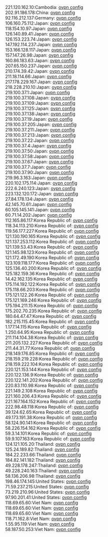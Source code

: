 221.120.162.10:Cambodia: [ovpn config](vpn/221_120_162_10.ovpn)  
202.91.186.178:China: [ovpn config](vpn/202_91_186_178.ovpn)  
92.116.212.137:Germany: [ovpn config](vpn/92_116_212_137.ovpn)  
106.160.75.112:Japan: [ovpn config](vpn/106_160_75_112.ovpn)  
118.154.10.97:Japan: [ovpn config](vpn/118_154_10_97.ovpn)  
126.140.89.41:Japan: [ovpn config](vpn/126_140_89_41.ovpn)  
126.153.223.74:Japan: [ovpn config](vpn/126_153_223_74.ovpn)  
147.192.114.237:Japan: [ovpn config](vpn/147_192_114_237.ovpn)  
153.166.128.117:Japan: [ovpn config](vpn/153_166_128_117.ovpn)  
157.147.26.98:Japan: [ovpn config](vpn/157_147_26_98.ovpn)  
160.86.183.63:Japan: [ovpn config](vpn/160_86_183_63.ovpn)  
207.65.150.237:Japan: [ovpn config](vpn/207_65_150_237.ovpn)  
210.174.39.42:Japan: [ovpn config](vpn/210_174_39_42.ovpn)  
211.18.114.66:Japan: [ovpn config](vpn/211_18_114_66.ovpn)  
217.178.229.167:Japan: [ovpn config](vpn/217_178_229_167.ovpn)  
218.228.210.10:Japan: [ovpn config](vpn/218_228_210_10.ovpn)  
219.100.37.1:Japan: [ovpn config](vpn/219_100_37_1.ovpn)  
219.100.37.108:Japan: [ovpn config](vpn/219_100_37_108.ovpn)  
219.100.37.109:Japan: [ovpn config](vpn/219_100_37_109.ovpn)  
219.100.37.125:Japan: [ovpn config](vpn/219_100_37_125.ovpn)  
219.100.37.138:Japan: [ovpn config](vpn/219_100_37_138.ovpn)  
219.100.37.19:Japan: [ovpn config](vpn/219_100_37_19.ovpn)  
219.100.37.205:Japan: [ovpn config](vpn/219_100_37_205.ovpn)  
219.100.37.211:Japan: [ovpn config](vpn/219_100_37_211.ovpn)  
219.100.37.213:Japan: [ovpn config](vpn/219_100_37_213.ovpn)  
219.100.37.22:Japan: [ovpn config](vpn/219_100_37_22.ovpn)  
219.100.37.4:Japan: [ovpn config](vpn/219_100_37_4.ovpn)  
219.100.37.50:Japan: [ovpn config](vpn/219_100_37_50.ovpn)  
219.100.37.58:Japan: [ovpn config](vpn/219_100_37_58.ovpn)  
219.100.37.67:Japan: [ovpn config](vpn/219_100_37_67.ovpn)  
219.100.37.7:Japan: [ovpn config](vpn/219_100_37_7.ovpn)  
219.100.37.90:Japan: [ovpn config](vpn/219_100_37_90.ovpn)  
219.96.3.163:Japan: [ovpn config](vpn/219_96_3_163.ovpn)  
220.102.175.114:Japan: [ovpn config](vpn/220_102_175_114.ovpn)  
222.6.240.123:Japan: [ovpn config](vpn/222_6_240_123.ovpn)  
223.132.120.172:Japan: [ovpn config](vpn/223_132_120_172.ovpn)  
27.84.178.134:Japan: [ovpn config](vpn/27_84_178_134.ovpn)  
42.145.70.61:Japan: [ovpn config](vpn/42_145_70_61.ovpn)  
60.105.145.141:Japan: [ovpn config](vpn/60_105_145_141.ovpn)  
60.71.14.202:Japan: [ovpn config](vpn/60_71_14_202.ovpn)  
112.165.86.117:Korea Republic of: [ovpn config](vpn/112_165_86_117.ovpn)  
118.34.113.210:Korea Republic of: [ovpn config](vpn/118_34_113_210.ovpn)  
119.56.177.227:Korea Republic of: [ovpn config](vpn/119_56_177_227.ovpn)  
121.130.190.165:Korea Republic of: [ovpn config](vpn/121_130_190_165.ovpn)  
121.137.253.112:Korea Republic of: [ovpn config](vpn/121_137_253_112.ovpn)  
121.139.53.43:Korea Republic of: [ovpn config](vpn/121_139_53_43.ovpn)  
121.145.98.123:Korea Republic of: [ovpn config](vpn/121_145_98_123.ovpn)  
121.172.49.190:Korea Republic of: [ovpn config](vpn/121_172_49_190.ovpn)  
123.109.118.177:Korea Republic of: [ovpn config](vpn/123_109_118_177.ovpn)  
125.136.40.200:Korea Republic of: [ovpn config](vpn/125_136_40_200.ovpn)  
125.182.159.36:Korea Republic of: [ovpn config](vpn/125_182_159_36.ovpn)  
14.42.162.135:Korea Republic of: [ovpn config](vpn/14_42_162_135.ovpn)  
175.114.192.122:Korea Republic of: [ovpn config](vpn/175_114_192_122.ovpn)  
175.118.66.203:Korea Republic of: [ovpn config](vpn/175_118_66_203.ovpn)  
175.121.122.26:Korea Republic of: [ovpn config](vpn/175_121_122_26.ovpn)  
175.121.169.246:Korea Republic of: [ovpn config](vpn/175_121_169_246.ovpn)  
175.194.211.15:Korea Republic of: [ovpn config](vpn/175_194_211_15.ovpn)  
175.202.70.235:Korea Republic of: [ovpn config](vpn/175_202_70_235.ovpn)  
180.64.47.47:Korea Republic of: [ovpn config](vpn/180_64_47_47.ovpn)  
182.215.115.45:Korea Republic of: [ovpn config](vpn/182_215_115_45.ovpn)  
1.177.14.115:Korea Republic of: [ovpn config](vpn/1_177_14_115.ovpn)  
1.250.64.95:Korea Republic of: [ovpn config](vpn/1_250_64_95.ovpn)  
211.114.104.38:Korea Republic of: [ovpn config](vpn/211_114_104_38.ovpn)  
211.205.132.227:Korea Republic of: [ovpn config](vpn/211_205_132_227.ovpn)  
211.44.31.77:Korea Republic of: [ovpn config](vpn/211_44_31_77.ovpn)  
218.149.176.85:Korea Republic of: [ovpn config](vpn/218_149_176_85.ovpn)  
218.159.219.228:Korea Republic of: [ovpn config](vpn/218_159_219_228.ovpn)  
218.159.222.104:Korea Republic of: [ovpn config](vpn/218_159_222_104.ovpn)  
220.121.153.144:Korea Republic of: [ovpn config](vpn/220_121_153_144.ovpn)  
220.122.136.9:Korea Republic of: [ovpn config](vpn/220_122_136_9.ovpn)  
220.122.141.202:Korea Republic of: [ovpn config](vpn/220_122_141_202.ovpn)  
220.83.110.98:Korea Republic of: [ovpn config](vpn/220_83_110_98.ovpn)  
221.149.2.108:Korea Republic of: [ovpn config](vpn/221_149_2_108.ovpn)  
221.160.206.43:Korea Republic of: [ovpn config](vpn/221_160_206_43.ovpn)  
221.167.164.152:Korea Republic of: [ovpn config](vpn/221_167_164_152.ovpn)  
222.98.48.118:Korea Republic of: [ovpn config](vpn/222_98_48_118.ovpn)  
39.124.62.65:Korea Republic of: [ovpn config](vpn/39_124_62_65.ovpn)  
49.173.191.38:Korea Republic of: [ovpn config](vpn/49_173_191_38.ovpn)  
58.124.90.141:Korea Republic of: [ovpn config](vpn/58_124_90_141.ovpn)  
58.226.154.162:Korea Republic of: [ovpn config](vpn/58_226_154_162.ovpn)  
59.3.14.101:Korea Republic of: [ovpn config](vpn/59_3_14_101.ovpn)  
59.9.107.163:Korea Republic of: [ovpn config](vpn/59_9_107_163.ovpn)  
124.121.105.20:Thailand: [ovpn config](vpn/124_121_105_20.ovpn)  
125.24.189.82:Thailand: [ovpn config](vpn/125_24_189_82.ovpn)  
184.22.233.66:Thailand: [ovpn config](vpn/184_22_233_66.ovpn)  
184.82.141.182:Thailand: [ovpn config](vpn/184_82_141_182.ovpn)  
49.228.178.247:Thailand: [ovpn config](vpn/49_228_178_247.ovpn)  
49.228.240.163:Thailand: [ovpn config](vpn/49_228_240_163.ovpn)  
58.136.206.98:Thailand: [ovpn config](vpn/58_136_206_98.ovpn)  
198.46.174.145:United States: [ovpn config](vpn/198_46_174_145.ovpn)  
71.59.237.215:United States: [ovpn config](vpn/71_59_237_215.ovpn)  
73.219.210.96:United States: [ovpn config](vpn/73_219_210_96.ovpn)  
97.90.201.41:United States: [ovpn config](vpn/97_90_201_41.ovpn)  
118.69.65.60:Viet Nam: [ovpn config](vpn/118_69_65_60.ovpn)  
118.69.65.60:Viet Nam: [ovpn config](vpn/118_69_65_60.ovpn)  
118.69.65.60:Viet Nam: [ovpn config](vpn/118_69_65_60.ovpn)  
118.71.162.8:Viet Nam: [ovpn config](vpn/118_71_162_8.ovpn)  
1.55.95.119:Viet Nam: [ovpn config](vpn/1_55_95_119.ovpn)  
58.187.50.253:Viet Nam: [ovpn config](vpn/58_187_50_253.ovpn)  
